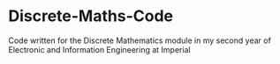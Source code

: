 # Discrete-Maths-Code
Code written for the Discrete Mathematics module in my second year of Electronic and Information Engineering at Imperial
